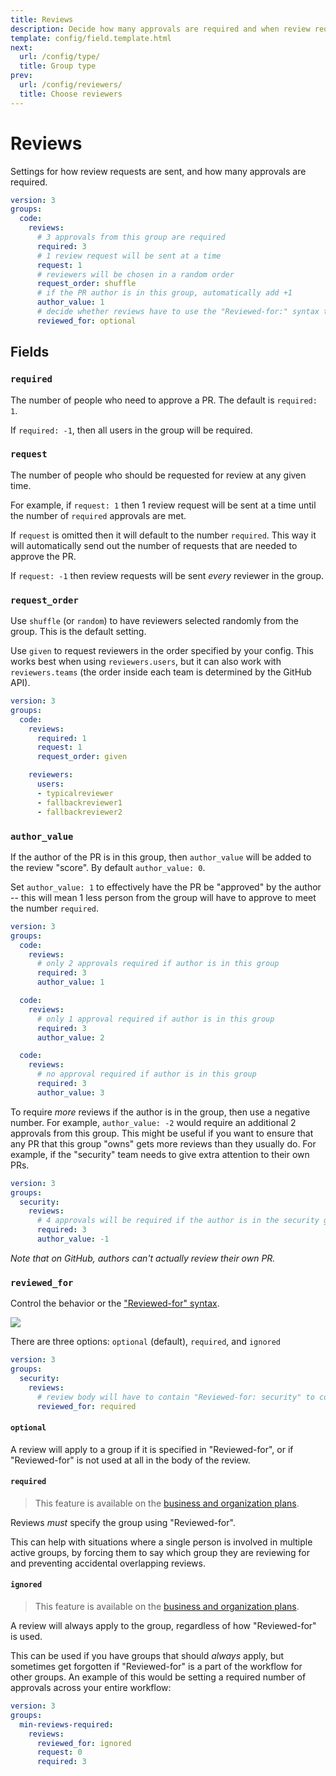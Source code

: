 ```yaml
---
title: Reviews
description: Decide how many approvals are required and when review requests are sent
template: config/field.template.html
next:
  url: /config/type/
  title: Group type
prev:
  url: /config/reviewers/
  title: Choose reviewers
---
```


# Reviews

Settings for how review requests are sent, and how many approvals are required.

```yaml
version: 3
groups:
  code:
    reviews:
      # 3 approvals from this group are required
      required: 3
      # 1 review request will be sent at a time
      request: 1
      # reviewers will be chosen in a random order
      request_order: shuffle
      # if the PR author is in this group, automatically add +1
      author_value: 1
      # decide whether reviews have to use the "Reviewed-for:" syntax to qualify for this group
      reviewed_for: optional
```

## Fields

### `required`

The number of people who need to approve a PR.
The default is `required: 1`.

If `required: -1`, then all users in the group will be required.

### `request`

The number of people who should be requested for review at any given time.

For example, if `request: 1` then 1 review request will be sent at a time until the number of `required` approvals are met.

If `request` is omitted then it will default to the number `required`.
This way it will automatically send out the number of requests that are needed to approve the PR.

If `request: -1` then review requests will be sent *every* reviewer in the group.

### `request_order`

Use `shuffle` (or `random`) to have reviewers selected randomly from the group. This is the default setting.

Use `given` to request reviewers in the order specified by your config.
This works best when using `reviewers.users`,
but it can also work with `reviewers.teams` (the order inside each team is determined by the GitHub API).

```yaml
version: 3
groups:
  code:
    reviews:
      required: 1
      request: 1
      request_order: given

    reviewers:
      users:
      - typicalreviewer
      - fallbackreviewer1
      - fallbackreviewer2
```

### `author_value`

If the author of the PR is in this group, then `author_value` will be added to the review "score". By default `author_value: 0`.

Set `author_value: 1` to effectively have the PR be "approved" by the author -- this will mean 1 less person from the group will have to approve to meet the number `required`.

```yaml
version: 3
groups:
  code:
    reviews:
      # only 2 approvals required if author is in this group
      required: 3
      author_value: 1

  code:
    reviews:
      # only 1 approval required if author is in this group
      required: 3
      author_value: 2

  code:
    reviews:
      # no approval required if author is in this group
      required: 3
      author_value: 3
```

To require *more* reviews if the author is in the group, then use a negative number.
For example, `author_value: -2` would require an additional 2 approvals from this group.
This might be useful if you want to ensure that any PR that this group "owns" gets more reviews than they usually do.
For example, if the "security" team needs to give extra attention to their own PRs.

```yaml
version: 3
groups:
  security:
    reviews:
      # 4 approvals will be required if the author is in the security group
      required: 3
      author_value: -1
```

*Note that on GitHub, authors can't actually review their own PR.*

### `reviewed_for`

Control the behavior or the ["Reviewed-for" syntax](/reviewing/).

![](/assets/img/screenshots/reviewed-for-approve.png)

There are three options: `optional` (default), `required`, and `ignored`

```yaml
version: 3
groups:
  security:
    reviews:
      # review body will have to contain "Reviewed-for: security" to count towards this group
      reviewed_for: required
```

#### `optional`

A review will apply to a group if it is specified in "Reviewed-for",
or if "Reviewed-for" is not used at all in the body of the review.


#### `required`

> This feature is available on the [business and organization plans](https://www.pullapprove.com/pricing/).

Reviews *must* specify the group using "Reviewed-for".

This can help with situations where a single person is involved in multiple active groups,
by forcing them to say which group they are reviewing for and preventing accidental overlapping reviews.

#### `ignored`

> This feature is available on the [business and organization plans](https://www.pullapprove.com/pricing/).

A review will always apply to the group,
regardless of how "Reviewed-for" is used.

This can be used if you have groups that should *always* apply,
but sometimes get forgotten if "Reviewed-for" is a part of the workflow for other groups.
An example of this would be setting a required number of approvals across your entire workflow:

```yaml
version: 3
groups:
  min-reviews-required:
    reviews:
      reviewed_for: ignored
      request: 0
      required: 3
```
